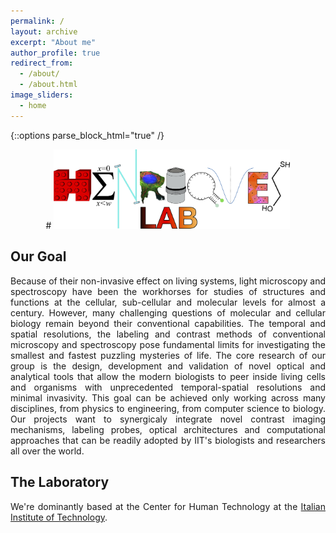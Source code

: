 ```yaml
---
permalink: /
layout: archive
excerpt: "About me"
author_profile: true
redirect_from:
  - /about/
  - /about.html
image_sliders:
  - home
---
```


{::options parse_block_html="true" /}

<div style="text-align: center">
# <img src='/images/HenriquesLabLogo.jpg' style='width: 75%'>
</div>

## Our Goal

<body align="justify">
Because of their non-invasive effect on living systems, light microscopy and spectroscopy have been the workhorses for studies of structures and functions at the cellular, sub-cellular and molecular levels for almost a century.
However, many challenging questions of molecular and cellular biology remain beyond their conventional capabilities. The temporal and spatial resolutions, the labeling and contrast methods of conventional microscopy and spectroscopy pose fundamental limits for investigating the smallest and fastest puzzling mysteries of life.
The core research of our group is the design, development and validation of novel optical and analytical tools that allow the modern biologists to peer inside living cells and organisms with unprecedented temporal-spatial resolutions and minimal invasivity.
This goal can be achieved only working across many disciplines, from physics to engineering, from computer science to biology. Our projects want to synergicaly integrate novel contrast imaging mechanisms, labeling probes, optical architectures and computational approaches that can be readily adopted by IIT's biologists and researchers all over the world.

## The Laboratory

We're dominantly based at the Center for Human Technology at the [Italian Institute of Technology](https://iit.it).

